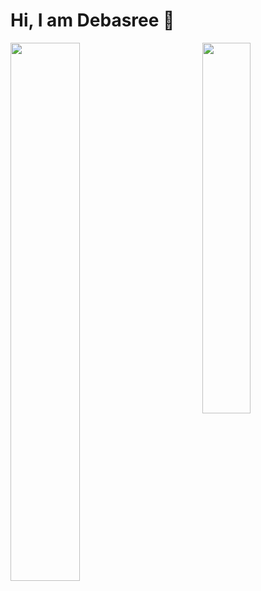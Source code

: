 # Hi, I am Debasree 👋

<img align="left" width="47%" src="https://github-readme-stats.vercel.app/api?username=debasree97&show_icons=true&include_all_commits=true&count_private=true&theme=cobalt"/>
<img align="right" width="39%" src="https://github-readme-stats.vercel.app/api/top-langs/?username=debasree97&layout=compact&theme=cobalt"/>
